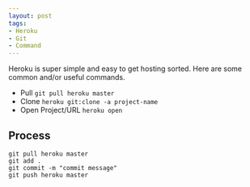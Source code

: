 ```yaml
---
layout: post
tags:
- Heroku
- Git
- Command
---
```


Heroku is super simple and easy to get hosting sorted. Here are some common and/or useful commands.

* Pull `git pull heroku master`
* Clone `heroku git:clone -a project-name`
* Open Project/URL `heroku open`

## Process

```
git pull heroku master
git add .
git commit -m "commit message"
git push heroku master
```